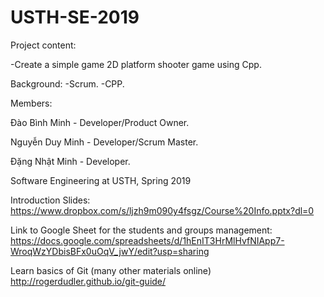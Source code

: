 # USTH-SE-2019

Project content:

-Create a simple game 2D platform shooter game using Cpp.

Background:
-Scrum.
-CPP.

Members:

Đào Bình Minh - Developer/Product Owner.

Nguyễn Duy Minh - Developer/Scrum Master.

Đặng Nhật Minh - Developer.


Software Engineering at USTH, Spring 2019

Introduction Slides:
https://www.dropbox.com/s/ljzh9m090y4fsgz/Course%20Info.pptx?dl=0

Link to Google Sheet for the students and groups management:
https://docs.google.com/spreadsheets/d/1hEnIT3HrMlHvfNIApp7-WroqWzYDbisBFx0uOqV_jwY/edit?usp=sharing

Learn basics of Git (many other materials online)
http://rogerdudler.github.io/git-guide/
